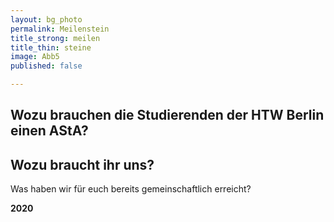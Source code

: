 ```yaml
---
layout: bg_photo
permalink: Meilenstein
title_strong: meilen
title_thin: steine
image: Abb5
published: false

---
```

## Wozu brauchen die Studierenden der HTW Berlin einen AStA? 

## Wozu braucht ihr uns? 

Was haben wir für euch bereits gemeinschaftlich erreicht? 

**2020** 
